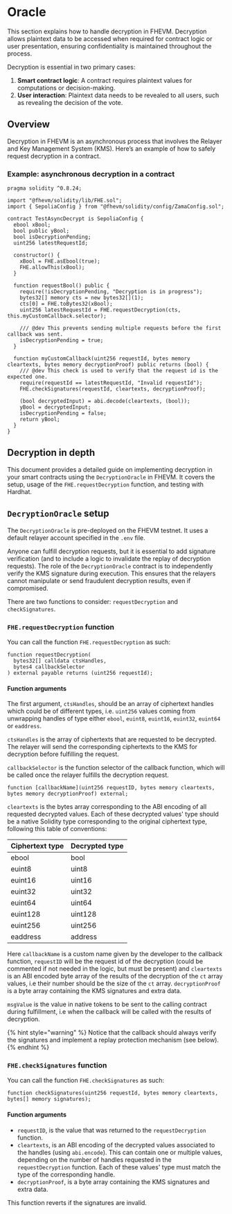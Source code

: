 # Oracle

This section explains how to handle decryption in FHEVM. Decryption allows plaintext data to be accessed when required for contract logic or user presentation, ensuring confidentiality is maintained throughout the process.

Decryption is essential in two primary cases:

1. **Smart contract logic**: A contract requires plaintext values for computations or decision-making.
2. **User interaction**: Plaintext data needs to be revealed to all users, such as revealing the decision of the vote.

## Overview

Decryption in FHEVM is an asynchronous process that involves the Relayer and Key Management System (KMS). Here’s an example of how to safely request decryption in a contract.

### Example: asynchronous decryption in a contract

```solidity
pragma solidity ^0.8.24;

import "@fhevm/solidity/lib/FHE.sol";
import { SepoliaConfig } from "@fhevm/solidity/config/ZamaConfig.sol";

contract TestAsyncDecrypt is SepoliaConfig {
  ebool xBool;
  bool public yBool;
  bool isDecryptionPending;
  uint256 latestRequestId;

  constructor() {
    xBool = FHE.asEbool(true);
    FHE.allowThis(xBool);
  }

  function requestBool() public {
    require(!isDecryptionPending, "Decryption is in progress");
    bytes32[] memory cts = new bytes32[](1);
    cts[0] = FHE.toBytes32(xBool);
    uint256 latestRequestId = FHE.requestDecryption(cts, this.myCustomCallback.selector);

    /// @dev This prevents sending multiple requests before the first callback was sent.
    isDecryptionPending = true;
  }

  function myCustomCallback(uint256 requestId, bytes memory cleartexts, bytes memory decryptionProof) public returns (bool) {
    /// @dev This check is used to verify that the request id is the expected one.
    require(requestId == latestRequestId, "Invalid requestId");
    FHE.checkSignatures(requestId, cleartexts, decryptionProof);

    (bool decryptedInput) = abi.decode(cleartexts, (bool));
    yBool = decryptedInput;
    isDecryptionPending = false;
    return yBool;
  }
}
```

## Decryption in depth

This document provides a detailed guide on implementing decryption in your smart contracts using the `DecryptionOracle` in FHEVM. It covers the setup, usage of the `FHE.requestDecryption` function, and testing with Hardhat.

## `DecryptionOracle` setup

The `DecryptionOracle` is pre-deployed on the FHEVM testnet. It uses a default relayer account specified in the `.env` file.

Anyone can fulfill decryption requests, but it is essential to add signature verification (and to include a logic to invalidate the replay of decryption requests). The role of the `DecryptionOracle` contract is to independently verify the KMS signature during execution. This ensures that the relayers cannot manipulate or send fraudulent decryption results, even if compromised.

There are two functions to consider: `requestDecryption` and `checkSignatures`.

### `FHE.requestDecryption` function

You can call the function `FHE.requestDecryption` as such:

```solidity
function requestDecryption(
  bytes32[] calldata ctsHandles,
  bytes4 callbackSelector
) external payable returns (uint256 requestId);
```

#### Function arguments

The first argument, `ctsHandles`, should be an array of ciphertext handles which could be of different types, i.e. `uint256` values coming from unwrapping handles of type either `ebool`, `euint8`, `euint16`, `euint32`, `euint64` or `eaddress`.&#x20;

`ctsHandles` is the array of ciphertexts that are requested to be decrypted. The relayer will send the corresponding ciphertexts to the KMS for decryption before fulfilling the request.

`callbackSelector` is the function selector of the callback function, which will be called once the relayer fulfills the decryption request.

```solidity
function [callbackName](uint256 requestID, bytes memory cleartexts, bytes memory decryptionProof) external;
```

`cleartexts` is the bytes array corresponding to the ABI encoding of all requested decrypted values. Each of these decrypted values' type should be a native Solidity type corresponding to the original ciphertext type, following this table of conventions:

| Ciphertext type | Decrypted type |
| --------------- | -------------- |
| ebool           | bool           |
| euint8          | uint8          |
| euint16         | uint16         |
| euint32         | uint32         |
| euint64         | uint64         |
| euint128        | uint128        |
| euint256        | uint256        |
| eaddress        | address        |

Here `callbackName` is a custom name given by the developer to the callback function, `requestID` will be the request id of the decryption (could be commented if not needed in the logic, but must be present) and `cleartexts` is an ABI encoded byte array of the results of the decryption of the `ct` array values, i.e their number should be the size of the `ct` array. `decryptionProof` is a byte array containing the KMS signatures and extra data.

`msgValue` is the value in native tokens to be sent to the calling contract during fulfillment, i.e when the callback will be called with the results of decryption.

{% hint style="warning" %}
Notice that the callback should always verify the signatures and implement a replay protection mechanism (see below).
{% endhint %}

### `FHE.checkSignatures` function

You can call the function `FHE.checkSignatures` as such:

```solidity
function checkSignatures(uint256 requestId, bytes memory cleartexts, bytes[] memory signatures);
```

#### Function arguments

- `requestID`, is the value that was returned to the `requestDecryption` function.
- `cleartexts`, is an ABI encoding of the decrypted values associated to the handles (using `abi.encode`). This can contain one or multiple values, depending on the number of handles requested in the `requestDecryption` function. Each of these values' type must match the type of the corresponding handle.
- `decryptionProof`, is a byte array containing the KMS signatures and extra data.

This function reverts if the signatures are invalid.
